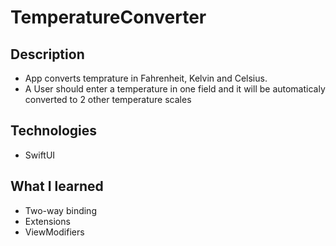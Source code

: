 # TemperatureConverter

## Description

* App converts temprature in Fahrenheit, Kelvin and Celsius.
* A User should enter a temperature in one field and it will be automaticaly converted to 2 other temperature scales

## Technologies

* SwiftUI

## What I learned

* Two-way binding
* Extensions
* ViewModifiers
